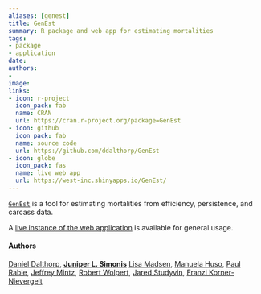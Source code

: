 ```yaml
---
aliases: [genest]
title: GenEst
summary: R package and web app for estimating mortalities
tags:
- package
- application
date: 
authors: 
-
image:
links:
- icon: r-project
  icon_pack: fab
  name: CRAN
  url: https://cran.r-project.org/package=GenEst
- icon: github
  icon_pack: fab
  name: source code
  url: https://github.com/ddalthorp/GenEst
- icon: globe
  icon_pack: fas
  name: live web app
  url: https://west-inc.shinyapps.io/GenEst/
---
```


[`GenEst`](https://github.com/dapperstats.com/salvage) is a tool for estimating mortalities from efficiency, persistence, and carcass data.

A [live instance of the web application](https://west-inc.shinyapps.io/GenEst/) is available for general usage.

#### Authors

[Daniel Dalthorp](http://orcid.org/0000-0002-4815-6309),
[**Juniper L. Simonis**](https://orcid.org/0000-0001-9798-0460)
[Lisa Madsen](https://stat.oregonstate.edu/content/madsen-lisa),
[Manuela Huso](http://orcid.org/0000-0003-4687-6625), 
[Paul Rabie](https://www.west-inc.com/staff/paul-rabie/), 
[Jeffrey Mintz](http://orcid.org/0000-0003-4345-366X), 
[Robert Wolpert](http://www2.stat.duke.edu/~rlw/), 
[Jared Studyvin](https://www.west-inc.com/staff/jared-studyvin/), 
[Franzi Korner-Nievergelt](https://orcid.org/0000-0001-9081-3563)